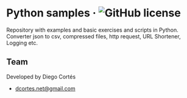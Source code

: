 # Python samples &middot; ![GitHub license](https://img.shields.io/badge/license-MIT-blue.svg)

Repository with examples and basic exercises and scripts in Python.
Converter json to csv, compressed files, http request, URL Shortener, Logging etc.

## Team

Developed by Diego Cortés

- dcortes.net@gmail.com
